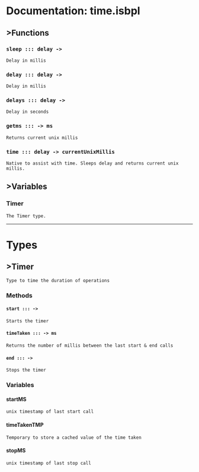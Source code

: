 # Documentation: time.isbpl



## >Functions

### `sleep ::: delay -> `

    Delay in millis


### `delay ::: delay -> `

    Delay in millis


### `delays ::: delay -> `

    Delay in seconds


### `getms ::: -> ms`

    Returns current unix millis


### `time ::: delay -> currentUnixMillis`

    Native to assist with time. Sleeps delay and returns current unix 
    millis.


## >Variables

### Timer

    The Timer type.


---

# Types

## >Timer

    Type to time the duration of operations

### Methods

#### `start ::: -> `

    Starts the timer


#### `timeTaken ::: -> ms`

    Returns the number of millis between the last start & end calls


#### `end ::: -> `

    Stops the timer


### Variables

#### startMS

    unix timestamp of last start call


#### timeTakenTMP

    Temporary to store a cached value of the time taken


#### stopMS

    unix timestamp of last stop call


